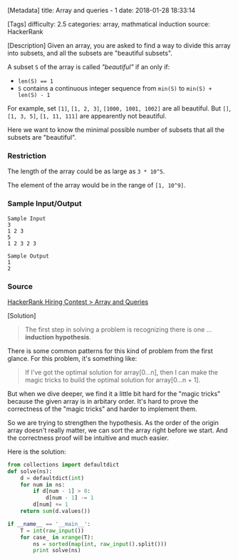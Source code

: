 [Metadata]
title: Array and queries - 1
date: 2018-01-28 18:33:14

[Tags]
difficulty: 2.5
categories: array, mathmatical induction
source: HackerRank

[Description]
Given an array, you are asked to find a way to divide this array into subsets, and all the subsets are "beautiful subsets".

A subset `S` of the array is called *"beautiful"* if an only if:

* `len(S) == 1`
* `S` contains a continuous integer sequence from `min(S)` to `min(S) + len(S) - 1`

For example, set `[1]`, `[1, 2, 3]`, `[1000, 1001, 1002]` are all beautiful. But `[]`, `[1, 3, 5]`, `[1, 11, 111]` are appearently not beautiful.

Here we want to know the minimal possible number of subsets that all the subsets are "beautiful".

### Restriction

The length of the array could be as large as `3 * 10^5`.

The element of the array would be in the range of `[1, 10^9]`.

### Sample Input/Output

```
Sample Input
3
1 2 3
5
1 2 3 2 3

Sample Output
1
2
```

### Source

[HackerRank Hiring Contest > Array and Queries](https://www.hackerrank.com/contests/hackerrank-hiring-contest/challenges/array-and-queries-1)

[Solution]

> The first step in solving a problem is recognizing there is one ... **induction hypothesis**.

There is some common patterns for this kind of problem from the first glance. For this problem, it's something like:

> If I've got the optimal solution for array[0...n], then I can make the magic tricks to build the optimal solution for array[0...n + 1]. 

But when we dive deeper, we find it a little bit hard for the "magic tricks" because the given array is in arbitary order. It's hard to prove the correctness of the "magic tricks" and harder to implement them.

So we are trying to strengthen the hypothesis. As the order of the origin array doesn't really matter, we can sort the array right before we start. And the correctness proof will be intuitive and much easier.

Here is the solution:

```python
from collections import defaultdict
def solve(ns):
    d = defaultdict(int)
    for num in ns:
        if d[num - 1] > 0:
            d[num - 1] -= 1
        d[num] += 1
    return sum(d.values())

if __name__ == '__main__':
    T = int(raw_input())
    for case_ in xrange(T):
        ns = sorted(map(int, raw_input().split()))
        print solve(ns)
```